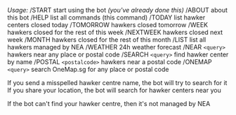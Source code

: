 *Usage:*
/START start using the bot _(you've already done this)_
/ABOUT about this bot
/HELP list all commands (this command)
/TODAY list hawker centers closed today
/TOMORROW hawkers closed tomorrow
/WEEK hawkers closed for the rest of this week
/NEXTWEEK hawkers closed next week
/MONTH hawkers closed for the rest of this month
/LIST list all hawkers managed by NEA
/WEATHER 24h weather forecast
/NEAR `<query>` hawkers near any place or postal code
/SEARCH `<query>` find hawker center by name
/POSTAL `<postalcode>` hawkers near a postal code
/ONEMAP `<query>` search OneMap.sg for any place or postal code

If you send a misspelled hawker centre name, the bot will try to search for it
If you share your location, the bot will search for hawker centers near you

If the bot can't find your hawker centre, then it's not managed by NEA
